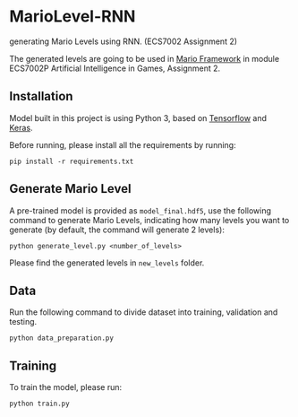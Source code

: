 # MarioLevel-RNN
generating Mario Levels using RNN. (ECS7002 Assignment 2)

The generated levels are going to be used in [Mario Framework](https://github.com/amidos2006/Mario-AI-Framework) in module ECS7002P Artificial Intelligence in Games, Assignment 2.

## Installation

Model built in this project is using Python 3, based on [Tensorflow](https://www.tensorflow.org/) and [Keras](https://keras.io/).

Before running, please install all the requirements by running:

    pip install -r requirements.txt

## Generate Mario Level

A pre-trained model is provided as `model_final.hdf5`, use the following command to generate Mario Levels, indicating how many levels you want to generate (by default, the command will generate 2 levels):

    python generate_level.py <number_of_levels>

Please find the generated levels in `new_levels` folder.

## Data

Run the following command to divide dataset into training, validation and testing.

    python data_preparation.py

## Training

To train the model, please run:

    python train.py

